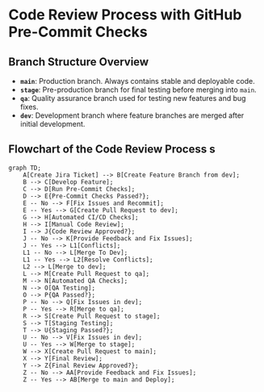 # Code Review Process with GitHub Pre-Commit Checks

## Branch Structure Overview
- **`main`**: Production branch. Always contains stable and deployable code.
- **`stage`**: Pre-production branch for final testing before merging into `main`.
- **`qa`**: Quality assurance branch used for testing new features and bug fixes.
- **`dev`**: Development branch where feature branches are merged after initial development.

## Flowchart of the Code Review Process s

```mermaid
graph TD;
    A[Create Jira Ticket] --> B[Create Feature Branch from dev];
    B --> C[Develop Feature];
    C --> D[Run Pre-Commit Checks];
    D --> E{Pre-Commit Checks Passed?};
    E -- No --> F[Fix Issues and Recommit];
    E -- Yes --> G[Create Pull Request to dev];
    G --> H[Automated CI/CD Checks];
    H --> I[Manual Code Review];
    I --> J{Code Review Approved?};
    J -- No --> K[Provide Feedback and Fix Issues];
    J -- Yes --> L1[Conflicts];
    L1 -- No --> L[Merge To Dev];
    L1 -- Yes --> L2[Resolve Conflicts];
    L2 --> L[Merge to dev];
    L --> M[Create Pull Request to qa];
    M --> N[Automated QA Checks];
    N --> O[QA Testing];
    O --> P{QA Passed?};
    P -- No --> Q[Fix Issues in dev];
    P -- Yes --> R[Merge to qa];
    R --> S[Create Pull Request to stage];
    S --> T[Staging Testing];
    T --> U{Staging Passed?};
    U -- No --> V[Fix Issues in dev];
    U -- Yes --> W[Merge to stage];
    W --> X[Create Pull Request to main];
    X --> Y[Final Review];
    Y --> Z{Final Review Approved?};
    Z -- No --> AA[Provide Feedback and Fix Issues];
    Z -- Yes --> AB[Merge to main and Deploy];
